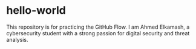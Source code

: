 # hello-world
This repository is for practicing the GitHub Flow.
I am Ahmed Elkamash, a cybersecurity student with a strong passion for digital security and threat analysis.
